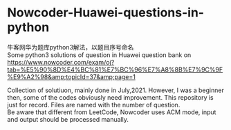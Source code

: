 # Nowcoder-Huawei-questions-in-python
牛客网华为题库python3解法，以题目序号命名  
Some python3 solutions of question in Huawei question bank on https://www.nowcoder.com/exam/oj?tab=%E5%90%8D%E4%BC%81%E7%BC%96%E7%A8%8B%E7%9C%9F%E9%A2%98&amp;topicId=37&amp;page=1
  
Collection of solutiuon, mainly done in July,2021. 
However, I was a beginner then, some of the codes obviously need improvement. This repository is just for record.
Files are named with the number of question.   
Be aware that different from LeetCode, Nowcoder uses ACM mode, input and output should be processed manually.
